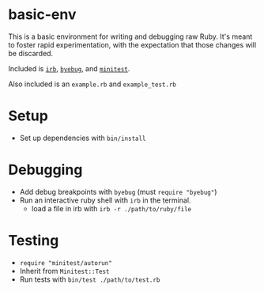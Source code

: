 # basic-env

This is a basic environment for writing and debugging raw Ruby. It's meant to foster rapid experimentation, with the expectation that those changes will be discarded.

Included is [`irb`](https://github.com/ruby/irb), [`byebug`](https://github.com/deivid-rodriguez/byebug), and [`minitest`](https://github.com/seattlerb/minitest).

Also included is an `example.rb` and `example_test.rb`

# Setup

- Set up dependencies with `bin/install`

# Debugging

- Add debug breakpoints with `byebug` (must `require "byebug"`)
- Run an interactive ruby shell with `irb` in the terminal. 
    - load a file in irb with `irb -r ./path/to/ruby/file`

# Testing

- `require "minitest/autorun"`
- Inherit from `Minitest::Test`
- Run tests with `bin/test ./path/to/test.rb`
